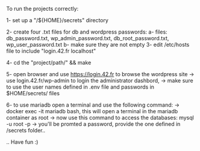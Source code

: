 To run the projects correctly:

1- set up a "/${HOME}/secrets" directory

2- create four .txt files for db and wordpress passwords:
  a- files: db_password.txt, wp_admin_password.txt, db_root_password.txt, wp_user_password.txt
  b- make sure they are not empty
3- edit /etc/hosts file to include "login.42.fr localhost"

4- cd the "project/path/" && make

5- open browser and use https://login.42.fr to browse the wordpress site
  -> use login.42.fr/wp-admin to login the administrator dashbord,
  -> make sure to use the user names defined in .env file and passwords in $HOME/secrets/ files

6- to use mariadb open a terminal and use the following command:
  -> docker exec -it mariadb bash, this will open a terminal in the mariadb container as root
  -> now use this command to access the databases: mysql -u root -p
  -> you'll be promted a password, provide the one defined in /secrets folder..

.. Have fun :)
